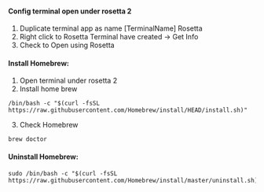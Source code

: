 #### Config terminal open under rosetta 2

1. Duplicate terminal app as name [TerminalName] Rosetta
  2. Right click to Rosetta Terminal have created -> Get Info
  3. Check to Open using Rosetta

#### Install Homebrew: 
  1. Open terminal under rosetta 2
  2. Install home brew
    
    /bin/bash -c "$(curl -fsSL https://raw.githubusercontent.com/Homebrew/install/HEAD/install.sh)"
  
  3. Check Homebrew
    
    brew doctor
  
#### Uninstall Homebrew:

    sudo /bin/bash -c "$(curl -fsSL https://raw.githubusercontent.com/Homebrew/install/master/uninstall.sh)"
